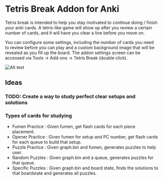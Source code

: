 # Tetris Break Addon for Anki
Tetris break is intended to help you stay motivated to continue doing / finish your anki cards. A tetris-like game will show up after you review a certain number of cards, and it will have you clear a line before you move on.

You can configure some settings, including the number of cards you need to review before you can play and a custom background image that will be revealed as you fill up the board.
The addon settings screen can be accessed via Tools -> Add-ons -> Tetris Break (double click).

![Alt text](preview/addon-preview.gif?raw=true "Addon Preview")

## Ideas
### TODO: Create a way to study perfect clear setups and solutions

### Types of cards for studying
+ Fumen Practice : Given fumen, get flash cards for each piece placement.
+ Opener Practice : Given fumen for setup and PC number, get flash cards for
  each queue to build that setup.
+ Puzzle Practice : Given graph.bin and fumen, generates puzzles to help user.
+ Random Puzzles : Given graph.bin and a queue, generates puzzles for that
  queue.
+ Specific Puzzles : Given graph.bin and board state, finds the solutions to
  that boardstate and generates all puzzles.

